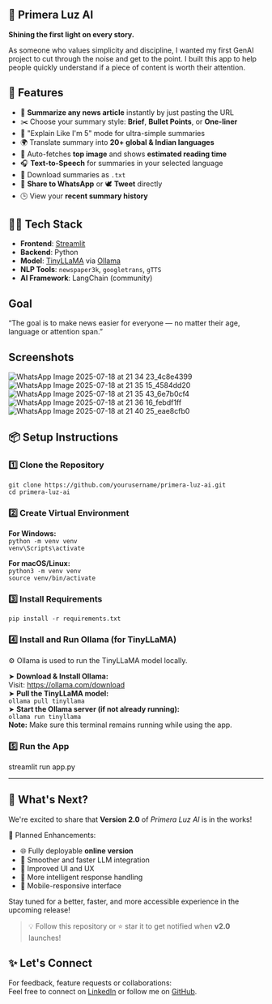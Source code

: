 ## 🌅 Primera Luz AI 
**Shining the first light on every story.**

As someone who values simplicity and discipline, I wanted my first GenAI project to cut through the noise and get to the point. I built this app to help people quickly understand if a piece of content is worth their attention.

## 🚀 Features

- 📰 **Summarize any news article** instantly by just pasting the URL
- ✂️ Choose your summary style: **Brief**, **Bullet Points**, or **One-liner**
- 👶 "Explain Like I'm 5" mode for ultra-simple summaries
- 🌍 Translate summary into **20+ global & Indian languages**
- 📸 Auto-fetches **top image** and shows **estimated reading time**
- 🎧 **Text-to-Speech** for summaries in your selected language
- 📂 Download summaries as `.txt`
- 📱 **Share to WhatsApp** or 🕊 **Tweet** directly
- 🕒 View your **recent summary history**

## 🧑‍💻 Tech Stack

- **Frontend**: [Streamlit](https://streamlit.io/)
- **Backend**: Python
- **Model**: [TinyLLaMA](https://ollama.com/library/tinyllama) via [Ollama](https://ollama.com/)
- **NLP Tools**: `newspaper3k`, `googletrans`, `gTTS`
- **AI Framework**: LangChain (community)

## Goal
“The goal is to make news easier for everyone — no matter their age, language or attention span.”

## Screenshots

![WhatsApp Image 2025-07-18 at 21 34 23_4c8e4399](https://github.com/user-attachments/assets/270117ef-b6ea-421c-a106-7c3c8852834e)
![WhatsApp Image 2025-07-18 at 21 35 15_4584dd20](https://github.com/user-attachments/assets/d4c634fd-4d53-4dac-a4ec-37ccd1a9c9af)
![WhatsApp Image 2025-07-18 at 21 35 43_6e7b0cf4](https://github.com/user-attachments/assets/7977c1b7-6095-40eb-9a5c-6016457bedfc)
![WhatsApp Image 2025-07-18 at 21 36 16_febdf1ff](https://github.com/user-attachments/assets/2f15e754-4b0f-45b9-8455-768011021c9a)
![WhatsApp Image 2025-07-18 at 21 40 25_eae8cfb0](https://github.com/user-attachments/assets/0236d13b-dff0-42a9-a581-0fd3930012a0)

## 📦 Setup Instructions  

### 1️⃣ Clone the Repository  
`git clone https://github.com/yourusername/primera-luz-ai.git`  
`cd primera-luz-ai`  

### 2️⃣ Create Virtual Environment  
**For Windows:**  
`python -m venv venv`   
`venv\Scripts\activate` 

**For macOS/Linux:**  
`python3 -m venv venv`    
`source venv/bin/activate`  

### 3️⃣ Install Requirements
`pip install -r requirements.txt`

### 4️⃣ Install and Run Ollama (for TinyLLaMA)
⚙️ Ollama is used to run the TinyLLaMA model locally.

➤ **Download & Install Ollama:**  
Visit: https://ollama.com/download  
➤ **Pull the TinyLLaMA model:**  
`ollama pull tinyllama`  
➤ **Start the Ollama server (if not already running):**  
`ollama run tinyllama`   
**Note:** Make sure this terminal remains running while using the app.  

### 5️⃣ Run the App  
streamlit run app.py  

---

## 🚀 What's Next?

We're excited to share that **Version 2.0** of *Primera Luz AI* is in the works!

🔧 Planned Enhancements:
- 🌐 Fully deployable **online version**
- 💬 Smoother and faster LLM integration
- 🎨 Improved UI and UX
- 🧠 More intelligent response handling
- 📲 Mobile-responsive interface

Stay tuned for a better, faster, and more accessible experience in the upcoming release!

> 💡 Follow this repository or ⭐ star it to get notified when **v2.0** launches!

## ✨ Let's Connect

For feedback, feature requests or collaborations:  
Feel free to connect on [LinkedIn](www.linkedin.com/in/k-sindhu-1560a9253) or follow me on [GitHub](https://github.com/KatariSindhu).  

